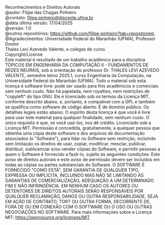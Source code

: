 Reconhecimentos e Direitos Autorais\
@autor: Filipe das Chagas Pinheiro\
@contato: filipe.pinheiro@discente.ufma.br\
@data última versão: 17/04/2025\
@versão: 1.0\
@outros repositórios: https://github.com/filipe-pinheiro?tab=repositories\
@Agradecimentos: Universidade Federal do Maranhão (UFMA), Professor Doutor\
Thales Levi Azevedo Valente, e colegas de curso.\
Copyright/License\
Este material é resultado de um trabalho acadêmico para a disciplina
TÓPICOS EM ENGENHARIA DA COMPUTAÇÃO II - FUNDAMENTOS DE REDES NEURAIS, sob a orientação do professor Dr. THALES LEVI
AZEVEDO VALENTE, semestre letivo 2025.1, curso Engenharia da Computação,
na Universidade Federal do Maranhão (UFMA). Todo o material sob esta licença é
software livre: pode ser usado para fins acadêmicos e comerciais sem nenhum custo.
Não há papelada, nem royalties, nem restrições de "copyleft" do tipo GNU. Ele é
licenciado sob os termos da Licença MIT, conforme descrito abaixo, e, portanto, é
compatível com a GPL e também se qualifica como software de código aberto. É de
domínio público. Os detalhes legais estão abaixo. O espírito desta licença é que você
é livre para usar este material para qualquer finalidade, sem nenhum custo. O único
requisito é que, se você usá-los, nos dê crédito.
Licenciado sob a Licença MIT. Permissão é concedida, gratuitamente, a qualquer
pessoa que obtenha uma cópia deste software e dos arquivos de documentação
associados (o "Software"), para lidar no Software sem restrição, incluindo sem
limitação os direitos de usar, copiar, modificar, mesclar, publicar, distribuir,
sublicenciar e/ou vender cópias do Software, e permitir pessoas a quem o Software
é fornecido a fazê-lo, sujeito às seguintes condições:
Este aviso de direitos autorais e este aviso de permissão devem ser incluídos em todas
as cópias ou partes substanciais do Software.
O SOFTWARE É FORNECIDO "COMO ESTÁ", SEM GARANTIA DE
QUALQUER TIPO, EXPRESSA OU IMPLÍCITA, INCLUINDO MAS NÃO SE
LIMITANDO ÀS GARANTIAS DE COMERCIALIZAÇÃO, ADEQUAÇÃO A UM
DETERMINADO FIM E NÃO INFRINGÊNCIA. EM NENHUM CASO OS
AUTORES OU DETENTORES DE DIREITOS AUTORAIS SERÃO
RESPONSÁVEIS POR QUALQUER RECLAMAÇÃO, DANOS OU OUTRA
RESPONSABILIDADE, SEJA EM AÇÃO DE CONTRATO, TORT OU OUTRA
FORMA, DECORRENTE DE, FORA DE OU EM CONEXÃO COM O
SOFTWARE OU O USO OU OUTRAS NEGOCIAÇÕES NO SOFTWARE.
Para mais informações sobre a Licença MIT: https://opensource.org/licenses/MIT
